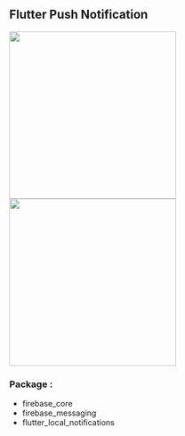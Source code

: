 ## Flutter Push Notification

<img src="https://i.ibb.co/fdW8PXq/photo-notif-1.jpg" width="300"/> <img src="https://i.ibb.co/WvG002s/photo-notif-2.jpg" width="300"/>


### Package :

- firebase_core
- firebase_messaging
- flutter_local_notifications
